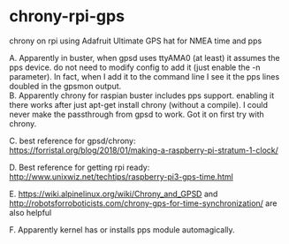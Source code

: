 # chrony-rpi-gps
chrony on rpi using Adafruit Ultimate GPS hat for NMEA time and pps

A. Apparently in buster, when gpsd uses ttyAMA0 (at least) it assumes the pps device. do not need to modify config to add it (just enable the -n parameter). In fact, when I add it to the command line I see it the pps lines doubled in the gpsmon output.  
B. Apparently chrony for raspian buster includes pps support. enabling it there works after just apt-get install chrony (without a compile). I could never make the passthrough from gpsd to work. Got it on first try with chrony.  

C. best reference for gpsd/chrony: https://forristal.org/blog/2018/01/making-a-raspberry-pi-stratum-1-clock/  

D. Best reference for getting rpi ready: http://www.unixwiz.net/techtips/raspberry-pi3-gps-time.html  

E. https://wiki.alpinelinux.org/wiki/Chrony_and_GPSD and http://robotsforroboticists.com/chrony-gps-for-time-synchronization/ are also helpful  

F. Apparently kernel has or installs pps module automagically. 
